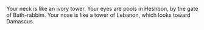 Your neck is like an ivory tower. Your eyes are pools in Heshbon, by the gate of Bath-rabbim. Your nose is like a tower of Lebanon, which looks toward Damascus.
